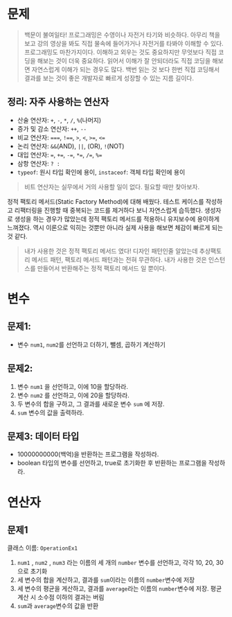 # 문제

> 백문이 불여일타!
> 프로그래밍은 수영이나 자전거 타기와 비슷하다. 아무리 책을 보고 강의 영상을 봐도 직접 물속에 들어가거나 자전거를 타봐야 이해할 수 있다. 프로그래밍도 마찬가지이다.
> 이해하고 외우는 것도 중요하지만 무엇보다 직접 코딩을 해보는 것이 더욱 중요하다. 읽어서 이해가 잘 안되더라도 직접 코딩을 해보면 자연스럽게 이해가 되는 경우도 많다.
> 백번 읽는 것 보다 한번 직접 코딩해서 결과를 보는 것이 좋은 개발자로 빠르게 성장할 수 있는 지름 길이다.

## 정리: 자주 사용하는 연산자

* 산술 연산자: `+`, `-`, `*`, `/`, `%`(나머지)
* 증가 및 감소 연산자: `++`, `--`
* 비교 연산자: `===`, `!==`, `>`, `<`, `>=`, `<=`
* 논리 연산자: `&&`(AND), `||`, (OR), `!`(NOT)
* 대입 연산자: `=`, `+=`, `-=`, `*=`, `/=`, `%=`
* 삼항 연산자: `? :`
* `typeof`: 원시 타입 확인에 용이, `instaceof`: 객체 타입 확인에 용이

> 비트 연산자는 실무에서 거의 사용할 일이 없다. 필요할 때만 찾아보자.

정적 팩토리 메서드(Static Factory Method)에 대해 배웠다. 테스트 케이스를 작성하고 리팩터링을 진행할 때 중복되는 코드를 제거하다 보니 자연스럽게 습득했다.
생성자로 생성을 하는 경우가 많았는데 정적 팩토리 메서드를 적용하니 유지보수에 용이하게 느껴졌다. 역시 이론으로 익히는 것뿐만 아니라 실제 사용을 해보면 체감이 빠르게 되는 것 같다.

> 내가 사용한 것은 정적 팩토리 메서드 였다! 디자인 패턴인줄 알았는데 추상팩토리 메서드 패턴, 팩토리 메서드 패턴과는 전혀 무관하다. 내가 사용한 것은 인스턴스를 만들어서 반환해주는 정적 팩토리 메서드
> 일 뿐이다.

# 변수

## 문제1:

* 변수 `num1`, `num2`를 선언하고 더하기, 뺄셈, 곱하기 계산하기

## 문제2:

1. 변수 `num1` 을 선언하고, 이에 10을 할당하라.
2. 변수 `num2` 를 선언하고, 이에 20을 할당하라.
3. 두 변수의 합을 구하고, 그 결과를 새로운 변수 `sum` 에 저장.
4. `sum` 변수의 값을 출력하라.

## 문제3: 데이터 타입

* 10000000000(백억)을 반환하는 프로그램을 작성하라.
* boolean 타입의 변수를 선언하고, true로 초기화한 후 반환하는 프로그램을 작성하라.

# 연산자

## 문제1

클래스 이름: `OperationEx1`

1. `num1` , `num2` , `num3` 라는 이름의 세 개의 `number` 변수를 선언하고, 각각 10, 20, 30으로 초기화
2. 세 변수의 합을 계산하고, 결과를 `sum`이라는 이름의 `number`변수에 저장
3. 세 변수의 평균을 게산하고, 결과를 `average`라는 이름의 `number`변수에 저장. 평균 계산 시 소수점 이하의 결과는 버림
4. `sum`과 `average`변수의 값을 반환